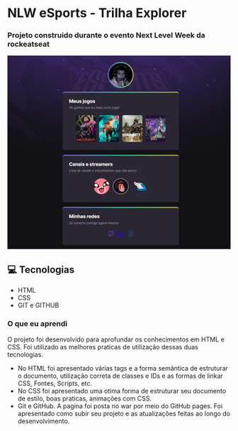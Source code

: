 # NLW eSports - Trilha Explorer

### Projeto construido durante o evento Next Level Week da rockeatseat


![preview](./.github/preview.png)


## 💻 Tecnologias 

- HTML
- CSS
- GIT e GITHUB

### O que eu aprendi

O projeto foi desenvolvido para aprofundar os conhecimentos em HTML e CSS. Foi utilizado as melhores praticas de utilização dessas duas tecnologias.

- No HTML foi apresentado várias tags e a forma semântica de estruturar o documento, utilização correta de classes e IDs e as formas de linkar CSS, Fontes, Scripts, etc.
- No CSS foi apresentado uma otima forma de estruturar seu documento de estilo, boas praticas, animações com CSS.
- Git e GitHub. A pagina foi posta no war por meio do GitHub pages. Foi apresentado como subir seu projeto e as atualizações feitas ao longo do desenvolvimento.
